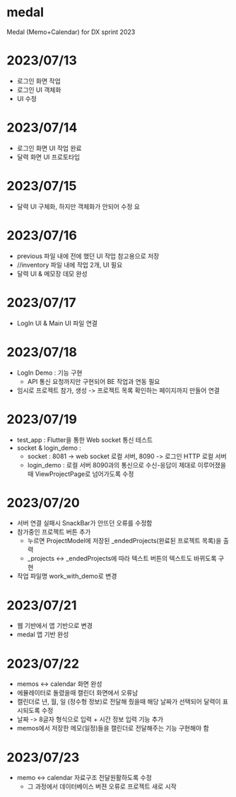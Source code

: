 # medal

Medal (Memo+Calendar) for DX sprint 2023

# 2023/07/13
- 로그인 화면 작업
- 로그인 UI 객체화
- UI 수정

# 2023/07/14
- 로그인 화면 UI 작업 완료
- 달력 화면 UI 프로토타입

# 2023/07/15
- 달력 UI 구체화, 하지만 객체화가 안되어 수정 요

# 2023/07/16
- previous 파일 내에 전에 했던 UI 작업 참고용으로 저장
- //inventory 파일 내에 작업 2개, UI 필요
- 달력 UI & 메모장 데모 완성

# 2023/07/17
- LogIn UI & Main UI 파일 연결

# 2023/07/18
- LogIn Demo : 기능 구현
    - API 통신 요청까지만 구현되어 BE 작업과 연동 필요
- 임시로 프로젝트 참가, 생성 -> 프로젝트 목록 확인하는 페이지까지 만들어 연결

# 2023/07/19
- test_app : Flutter을 통한 Web socket 통신 테스트
- socket & login_demo :
    - socket : 8081 -> web socket 로컬 서버, 8090 -> 로그인 HTTP 로컬 서버
    - login_demo : 로컬 서버 8090과의 통신으로 수신-응답이 제대로 이루어졌을때 ViewProjectPage로 넘어가도록 수정

# 2023/07/20
- 서버 연결 실패시 SnackBar가 안뜨던 오류를 수정함
- 참가중인 프로젝트 버튼 추가
    - 누르면 ProjectModel에 저장된 _endedProjects(완료된 프로젝트 목록)을 출력
    - _projects <-> _endedProjects에 따라 텍스트 버튼의 텍스트도 바뀌도록 구현
- 작업 파일명 work_with_demo로 변경

# 2023/07/21
- 웹 기반에서 앱 기반으로 변경
- medal 앱 기반 완성

# 2023/07/22
- memos <-> calendar 화면 완성
- 에뮬레이터로 돌렸을때 캘린더 화면에서 오류남
- 캘린더로 년, 월, 일 (정수형 정보)로 전달해 줬을때 해당 날짜가 선택되어 달력이 표시되도록 수정
- 날짜 -> 8글자 형식으로 입력 + 시간 정보 입력 기능 추가
- memos에서 저장한 메모(일정)들을 캘린더로 전달해주는 기능 구현해야 함

# 2023/07/23
- memo <-> calendar 자료구조 전달원활하도록 수정
  - 그 과정에서 데이터베이스 버젼 오류로 프로젝트 새로 시작
